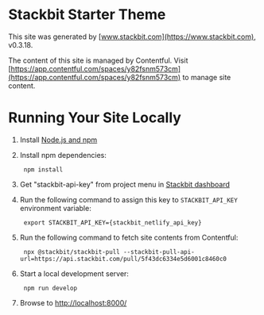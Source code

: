 # Stackbit Starter Theme

This site was generated by [www.stackbit.com](https://www.stackbit.com), v0.3.18.

The content of this site is managed by Contentful. Visit [https://app.contentful.com/spaces/y82fsnm573cm](https://app.contentful.com/spaces/y82fsnm573cm) to manage site content.

# Running Your Site Locally

1. Install [Node.js and npm](https://nodejs.org/en/)

1. Install npm dependencies:

        npm install

1. Get "stackbit-api-key" from project menu in [Stackbit dashboard](https://app.stackbit.com/dashboard)

1. Run the following command to assign this key to `STACKBIT_API_KEY` environment variable:

        export STACKBIT_API_KEY={stackbit_netlify_api_key}

1. Run the following command to fetch site contents from Contentful:

        npx @stackbit/stackbit-pull --stackbit-pull-api-url=https://api.stackbit.com/pull/5f43dc6334e5d6001c8460c0

1. Start a local development server:

        npm run develop

1. Browse to [http://localhost:8000/](http://localhost:8000/)
